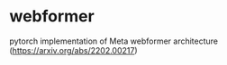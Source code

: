 # webformer
pytorch implementation of Meta webformer architecture (https://arxiv.org/abs/2202.00217)
